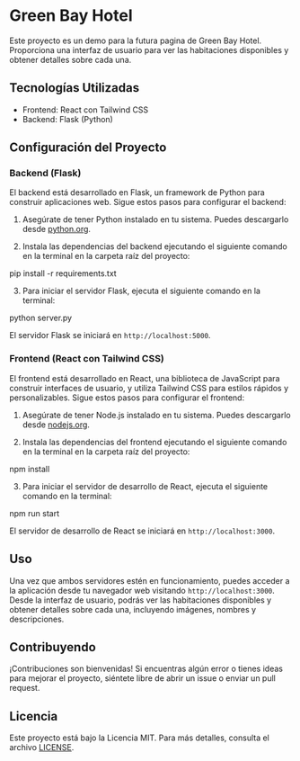 

# Green Bay Hotel

Este proyecto es un demo para la futura pagina de Green Bay Hotel. Proporciona una interfaz de usuario para ver las habitaciones disponibles y obtener detalles sobre cada una.

## Tecnologías Utilizadas

- Frontend: React con Tailwind CSS
- Backend: Flask (Python)

## Configuración del Proyecto

### Backend (Flask)

El backend está desarrollado en Flask, un framework de Python para construir aplicaciones web. Sigue estos pasos para configurar el backend:

1. Asegúrate de tener Python instalado en tu sistema. Puedes descargarlo desde [python.org](https://www.python.org/).

2. Instala las dependencias del backend ejecutando el siguiente comando en la terminal en la carpeta raíz del proyecto:

pip install -r requirements.txt 

3. Para iniciar el servidor Flask, ejecuta el siguiente comando en la terminal:

python server.py

El servidor Flask se iniciará en `http://localhost:5000`.

### Frontend (React con Tailwind CSS)

El frontend está desarrollado en React, una biblioteca de JavaScript para construir interfaces de usuario, y utiliza Tailwind CSS para estilos rápidos y personalizables. Sigue estos pasos para configurar el frontend:

1. Asegúrate de tener Node.js instalado en tu sistema. Puedes descargarlo desde [nodejs.org](https://nodejs.org/).

2. Instala las dependencias del frontend ejecutando el siguiente comando en la terminal en la carpeta raíz del proyecto:

npm install

3. Para iniciar el servidor de desarrollo de React, ejecuta el siguiente comando en la terminal:

npm run start


El servidor de desarrollo de React se iniciará en `http://localhost:3000`.

## Uso

Una vez que ambos servidores estén en funcionamiento, puedes acceder a la aplicación desde tu navegador web visitando `http://localhost:3000`. Desde la interfaz de usuario, podrás ver las habitaciones disponibles y obtener detalles sobre cada una, incluyendo imágenes, nombres y descripciones.

## Contribuyendo

¡Contribuciones son bienvenidas! Si encuentras algún error o tienes ideas para mejorar el proyecto, siéntete libre de abrir un issue o enviar un pull request.

## Licencia

Este proyecto está bajo la Licencia MIT. Para más detalles, consulta el archivo [LICENSE](LICENSE).

